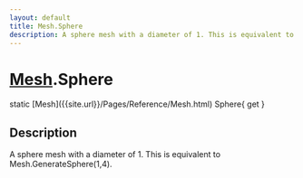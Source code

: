 ```yaml
---
layout: default
title: Mesh.Sphere
description: A sphere mesh with a diameter of 1. This is equivalent to Mesh.GenerateSphere(1,4).
---
```

# [Mesh]({{site.url}}/Pages/Reference/Mesh.html).Sphere

<div class='signature' markdown='1'>
static [Mesh]({{site.url}}/Pages/Reference/Mesh.html) Sphere{ get }
</div>

## Description
A sphere mesh with a diameter of 1. This is equivalent
to Mesh.GenerateSphere(1,4).

